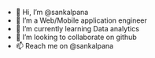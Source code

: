 - 👋 Hi, I’m @sankalpana
- 👀 I’m a Web/Mobile application engineer
- 🌱 I’m currently learning Data analytics
- 💞️ I’m looking to collaborate on github
- 📫 Reach me on @sankalpana

<!---
sankalpana/sankalpana is a ✨ special ✨ repository because its `README.md` (this file) appears on your GitHub profile.
You can click the Preview link to take a look at your changes.
--->
